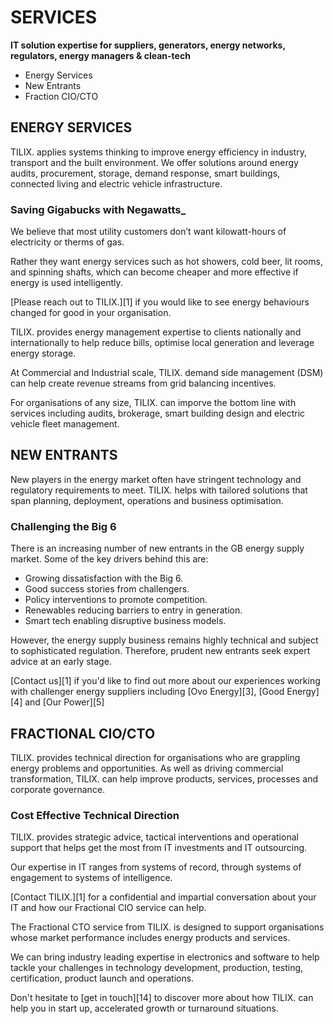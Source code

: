 # SERVICES
__IT solution expertise for suppliers, generators, energy networks, regulators, energy managers & clean-tech__

* Energy Services
* New Entrants
* Fraction CIO/CTO

## ENERGY SERVICES
TILIX. applies systems thinking to improve energy efficiency in industry, transport and the built environment. We offer solutions around energy audits, procurement, storage, demand response, smart buildings, connected living and electric vehicle infrastructure.

### Saving Gigabucks with Negawatts_
We believe that most utility customers don’t want kilowatt-hours of electricity or therms of gas.

Rather they want energy services such as hot showers, cold beer, lit rooms, and spinning shafts, which can become cheaper and more effective if energy is used intelligently. 

[Please reach out to TILIX.][1] if you would like to see energy behaviours changed for good in your organisation. 

TILIX. provides energy management expertise to clients nationally and internationally to help reduce bills, optimise local generation and leverage energy storage. 

At Commercial and Industrial scale, TILIX. demand side management (DSM) can help create revenue streams from grid balancing incentives. 

For organisations of any size, TILIX. can imporve the bottom line with services including audits, brokerage, smart building design and electric vehicle fleet management.

## NEW ENTRANTS
New players in the energy market often have stringent technology and regulatory requirements to meet. TILIX. helps with tailored solutions that span planning, deployment, operations and business optimisation.
### Challenging the Big 6
There is an increasing number of new entrants in the GB energy supply market. Some of the key drivers behind this are:

  * Growing dissatisfaction with the Big 6.
  * Good success stories from challengers.
  * Policy interventions to promote competition.
  * Renewables reducing barriers to entry in generation.
  * Smart tech enabling disruptive business models.

However, the energy supply business remains highly technical and subject to sophisticated regulation. Therefore, prudent new entrants seek expert advice at an early stage.

[Contact us][1] if you'd like to find out more about our experiences working with challenger energy suppliers including [Ovo Energy][3], [Good Energy][4] and [Our Power][5]

## FRACTIONAL CIO/CTO
TILIX. provides technical direction for organisations who are grappling energy problems and opportunities. As well as driving commercial transformation, TILIX. can help improve products, services, processes and corporate governance.

### Cost Effective Technical Direction
TILIX. provides strategic advice, tactical interventions and operational support that helps get the most from IT investments and IT outsourcing.

Our expertise in IT ranges from systems of record, through systems of engagement to systems of intelligence.

[Contact TILIX.][1] for a confidential and impartial conversation about your IT and how our Fractional CIO service can help.

The Fractional CTO service from TILIX. is designed to support organisations whose market performance includes energy products and services.

We can bring industry leading expertise in electronics and software to help tackle your challenges in technology development, production, testing, certification, product launch and operations.

Don't hesitate to [get in touch][14] to discover more about how TILIX. can help you in start up, accelerated growth or turnaround situations.

